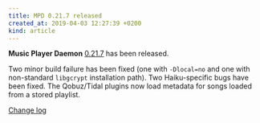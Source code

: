 ```yaml
---
title: MPD 0.21.7 released
created_at: 2019-04-03 12:27:39 +0200
kind: article
---
```


**Music Player Daemon**
[0.21.7](http://www.musicpd.org/download/mpd/0.21/mpd-0.21.7.tar.xz)
has been released.

Two minor build failure has been fixed (one with `-Dlocal=no` and one
with non-standard `libgcrypt` installation path).  Two Haiku-specific
bugs have been fixed.  The Qobuz/Tidal plugins now load metadata for
songs loaded from a stored playlist.

[Change log](https://raw.githubusercontent.com/MusicPlayerDaemon/MPD/v0.21.7/NEWS)
